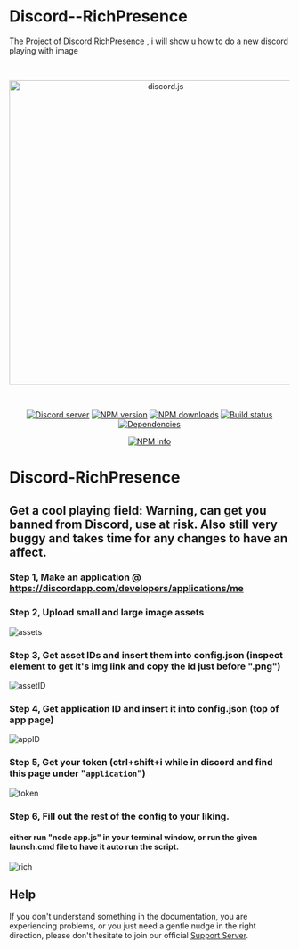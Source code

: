 # Discord--RichPresence
The Project of Discord RichPresence , i will show u how to do a new discord playing with image
<div align="center">
  <br />
  <p>
    <a href="https://discord.js.org"><img src="https://discord.js.org/static/logo.svg" width="546" alt="discord.js" /></a>
  </p>
  <br />
  <p>
    <a href="https://discord.gg/QmFeMH3"><img src="https://discordapp.com/api/guilds/222078108977594368/embed.png" alt="Discord server" /></a>
    <a href="https://www.npmjs.com/package/discord.js"><img src="https://img.shields.io/npm/v/discord.js.svg?maxAge=3600" alt="NPM version" /></a>
    <a href="https://www.npmjs.com/package/discord.js"><img src="https://img.shields.io/npm/dt/discord.js.svg?maxAge=3600" alt="NPM downloads" /></a>
    <a href="https://travis-ci.org/hydrabolt/discord.js"><img src="https://travis-ci.org/hydrabolt/discord.js.svg" alt="Build status" /></a>
    <a href="https://david-dm.org/hydrabolt/discord.js"><img src="https://img.shields.io/david/hydrabolt/discord.js.svg?maxAge=3600" alt="Dependencies" /></a>
  </p>
  <p>
    <a href="https://nodei.co/npm/discord.js/"><img src="https://nodei.co/npm/discord.js.png?downloads=true&stars=true" alt="NPM info" /></a>
  </p>
</div>

# Discord-RichPresence
Get a cool playing field: Warning, can get you banned from Discord, use at risk. Also still very buggy and takes time for any changes to have an affect. 
---

### Step 1, Make an application @ https://discordapp.com/developers/applications/me

### Step 2, Upload small and large image assets

![assets](https://i.imgur.com/mO97OBh.png)

### Step 3, Get asset IDs and insert them into config.json (inspect element to get it's img link and copy the id just before ".png")

![assetID](http://kpop4.us/i/f754e.png)

### Step 4, Get application ID and insert it into config.json (top of app page)

![appID](https://i.imgur.com/rfJWpyV.png)

### Step 5, Get your token (ctrl+shift+i while in discord and find this page under "``application``")

![token](https://i.imgur.com/PRc55qM.png)

### Step 6, Fill out the rest of the config to your liking. 

#### either run "node app.js" in your terminal window, or run the given launch.cmd file to have it auto run the script.

![rich](https://i.imgur.com/fa7tGaE.png)


## Help
If you don't understand something in the documentation, you are experiencing problems, or you just need a gentle
nudge in the right direction, please don't hesitate to join our official [Support Server](https://discord.gg/QmFeMH3).
